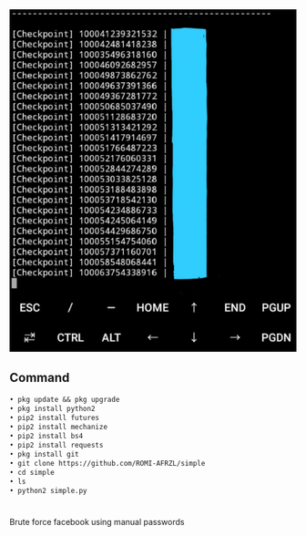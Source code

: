 
<img src="https://github.com/ROMI-AFRZL/simple/blob/main/rom/s.png" width="640" title="Menu" alt="Menu"> 

## Command
````
• pkg update && pkg upgrade 
• pkg install python2 
• pip2 install futures 
• pip2 install mechanize 
• pip2 install bs4 
• pip2 install requests 
• pkg install git 
• git clone https://github.com/ROMI-AFRZL/simple 
• cd simple 
• ls 
• python2 simple.py
````
#
Brute force facebook using manual passwords
#
